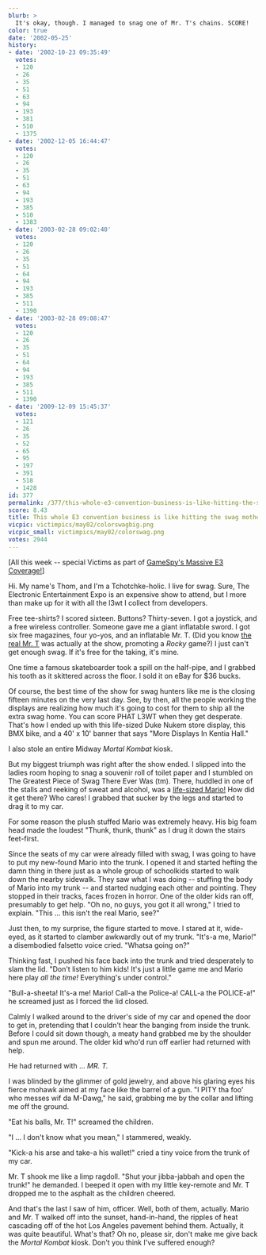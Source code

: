```yaml
---
blurb: >
  It's okay, though. I managed to snag one of Mr. T's chains. SCORE!
color: true
date: '2002-05-25'
history:
- date: '2002-10-23 09:35:49'
  votes:
  - 120
  - 26
  - 35
  - 51
  - 63
  - 94
  - 193
  - 381
  - 510
  - 1375
- date: '2002-12-05 16:44:47'
  votes:
  - 120
  - 26
  - 35
  - 51
  - 63
  - 94
  - 193
  - 385
  - 510
  - 1383
- date: '2003-02-28 09:02:40'
  votes:
  - 120
  - 26
  - 35
  - 51
  - 64
  - 94
  - 193
  - 385
  - 511
  - 1390
- date: '2003-02-28 09:08:47'
  votes:
  - 120
  - 26
  - 35
  - 51
  - 64
  - 94
  - 193
  - 385
  - 511
  - 1390
- date: '2009-12-09 15:45:37'
  votes:
  - 121
  - 26
  - 35
  - 52
  - 65
  - 95
  - 197
  - 391
  - 518
  - 1428
id: 377
permalink: /377/this-whole-e3-convention-business-is-like-hitting-the-swag-mother-lode/
score: 8.43
title: This whole E3 convention business is like hitting the swag mother lode
vicpic: victimpics/may02/colorswagbig.png
vicpic_small: victimpics/may02/colorswag.png
votes: 2944
---
```


\[All this week -- special Victims as part of [GameSpy's Massive E3
Coverage!](https://web.archive.org/web/20020525000000/http://gamespy.com/e32002)\]

Hi. My name's Thom, and I'm a Tchotchke-holic. I live for swag. Sure,
The Electronic Entertainment Expo is an expensive show to attend, but I
more than make up for it with all the l3wt I collect from developers.

Free tee-shirts? I scored sixteen. Buttons? Thirty-seven. I got a
joystick, and a free wireless controller. Someone gave me a giant
inflatable sword. I got six free magazines, four yo-yos, and an
inflatable Mr. T. (Did you know [the real Mr. T](/img/graphics/mrt.png)
was actually at the show, promoting a *Rocky* game?) I just can't get
enough swag. If it's free for the taking, it's mine.

One time a famous skateboarder took a spill on the half-pipe, and I
grabbed his tooth as it skittered across the floor. I sold it on eBay
for $36 bucks.

Of course, the best time of the show for swag hunters like me is the
closing fifteen minutes on the very last day. See, by then, all the
people working the displays are realizing how much it's going to cost
for them to ship all the extra swag home. You can score PHAT L3WT when
they get desperate. That's how I ended up with this life-sized Duke
Nukem store display, this BMX bike, and a 40' x 10' banner that says
"More Displays In Kentia Hall."

I also stole an entire Midway *Mortal Kombat* kiosk.

But my biggest triumph was right after the show ended. I slipped into
the ladies room hoping to snag a souvenir roll of toilet paper and I
stumbled on The Greatest Piece of Swag There Ever Was (tm). There,
huddled in one of the stalls and reeking of sweat and alcohol, was a
[life-sized Mario!](@/victim/376.md) How did it get there? Who cares!
I grabbed that sucker by the legs and started to drag it to my car.

For some reason the plush stuffed Mario was extremely heavy. His big
foam head made the loudest "Thunk, thunk, thunk" as I drug it down the
stairs feet-first.

Since the seats of my car were already filled with swag, I was going to
have to put my new-found Mario into the trunk. I opened it and started
hefting the damn thing in there just as a whole group of schoolkids
started to walk down the nearby sidewalk. They saw what I was doing --
stuffing the body of Mario into my trunk -- and started nudging each
other and pointing. They stopped in their tracks, faces frozen in
horror. One of the older kids ran off, presumably to get help. "Oh no,
no guys, you got it all wrong," I tried to explain. "This ... this isn't
the real Mario, see?"

Just then, to my surprise, the figure started to move. I stared at it,
wide-eyed, as it started to clamber awkwardly out of my trunk. "It's-a
me, Mario!" a disembodied falsetto voice cried. "Whatsa going on?"

Thinking fast, I pushed his face back into the trunk and tried
desperately to slam the lid. "Don't listen to him kids! It's just a
little game me and Mario here play *all the time!* Everything's under
control."

"Bull-a-sheeta! It's-a me! Mario! Call-a the Police-a! CALL-a the
POLICE-a!" he screamed just as I forced the lid closed.

Calmly I walked around to the driver's side of my car and opened the
door to get in, pretending that I couldn't hear the banging from inside
the trunk. Before I could sit down though, a meaty hand grabbed me by
the shoulder and spun me around. The older kid who'd run off earlier had
returned with help.

He had returned with ... *MR. T.*

I was blinded by the glimmer of gold jewelry, and above his glaring eyes
his fierce mohawk aimed at my face like the barrel of a gun. "I PITY tha
foo' who messes wif da M-Dawg," he said, grabbing me by the collar and
lifting me off the ground.

"Eat his balls, Mr. T!" screamed the children.

"I ... I don't know what you mean," I stammered, weakly.

"Kick-a his arse and take-a his wallet!" cried a tiny voice from the
trunk of my car.

Mr. T shook me like a limp ragdoll. "Shut your jibba-jabbah and open the
trunk!" he demanded. I beeped it open with my little key-remote and Mr.
T dropped me to the asphalt as the children cheered.

And that's the last I saw of him, officer. Well, both of them, actually.
Mario and Mr. T walked off into the sunset, hand-in-hand, the ripples of
heat cascading off of the hot Los Angeles pavement behind them.
Actually, it was quite beautiful. What's that? Oh no, please sir, don't
make me give back the *Mortal Kombat* kiosk. Don't you think I've
suffered enough?
